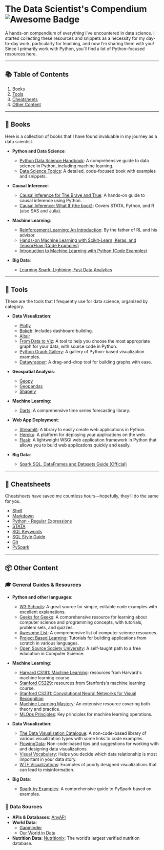 # The Data Scientist's Compendium <img src="https://cdn.rawgit.com/sindresorhus/awesome/d7305f38d29fed78fa85652e3a63e154dd8e8829/media/badge.svg" alt="Awesome Badge"/>
A hands-on compendium of everything I've encountered in data science. I started collecting these resources and snippets as a necessity for my day-to-day work, particularly for teaching, and now I’m sharing them with you! Since I primarily work with Python, you’ll find a lot of Python-focused resources here.

---

## 📚 Table of Contents
1. [Books](#books)
2. [Tools](#tools)
3. [Cheatsheets](#cheatsheets)
4. [Other Content](#other-content)

---

## <a name="books"></a> 📖 Books
Here is a collection of books that I have found invaluable in my journey as a data scientist.

- **Python and Data Science**:
  - [Python Data Science Handbook](https://jakevdp.github.io/PythonDataScienceHandbook/): A comprehensive guide to data science in Python, including machine learning.
  - [Data Science Topics](https://datascience.oneoffcoder.com/index.html): A detailed, code-focused book with examples and snippets.
  
- **Causal Inference**:
  - [Causal Inference for The Brave and True](https://matheusfacure.github.io/python-causality-handbook/landing-page.html): A hands-on guide to causal inference using Python.
  - [Causal Inference: What If (the book)](https://www.hsph.harvard.edu/miguel-hernan/causal-inference-book/): Covers STATA, Python, and R (also SAS and Julia).

- **Machine Learning**:
  - [Reinforcement Learning: An Introduction](http://incompleteideas.net/book/the-book-2nd.html): By the father of RL and his advisor.
  - [Hands-on Machine Learning with Scikit-Learn, Keras, and TensorFlow (Code Examples)](https://github.com/ageron/handson-ml2)
  - [Introduction to Machine Learning with Python (Code Examples)](https://github.com/amueller/introduction_to_ml_with_python)

- **Big Data**:
  - [Learning Spark: Lightning-Fast Data Analytics](https://pages.databricks.com/rs/094-YMS-629/images/LearningSpark2.0.pdf)

---

## <a name="tools"></a> 🔨 Tools
These are the tools that I frequently use for data science, organized by category.

- **Data Visualization**:
  - [Plotly](https://plotly.com/python/)
  - [Bokeh](https://bokeh.org/): Includes dashboard building.
  - [Altair](https://altair-viz.github.io/)
  - [From Data to Viz](https://www.data-to-viz.com/): A tool to help you choose the most appropriate graph for your data, with source code in Python.
  - [Python Graph Gallery](https://python-graph-gallery.com/): A gallery of Python-based visualization examples.
  - [Datawrapper](https://app.datawrapper.de/chart/rweXo/upload): A drag-and-drop tool for building graphs with ease.

- **Geospatial Analysis**:
  - [Geopy](https://geopy.readthedocs.io/en/stable/)
  - [Geopandas](https://geopandas.org/en/stable/docs/user_guide/data_structures.html)
  - [Shapely](https://shapely.readthedocs.io/en/stable/manual.html#points)

- **Machine Learning**:
  - [Darts](https://unit8co.github.io/darts/#): A comprehensive time series forecasting library.

- **Web App Deployment**:
  - [Streamlit](https://docs.streamlit.io/): A library to easily create web applications in Python.
  - [Heroku](https://devcenter.heroku.com/): A platform for deploying your applications on the web.
  - [Flask](https://flask.palletsprojects.com/en/2.0.x/): A lightweight WSGI web application framework in Python that allows you to build web applications quickly and easily.

- **Big Data**:
  - [Spark SQL, DataFrames and Datasets Guide (Official)](https://spark.apache.org/docs/3.3.0/sql-programming-guide.html)

---

## <a name="cheatsheets"></a> 🙈 Cheatsheets
Cheatsheets have saved me countless hours—hopefully, they’ll do the same for you.

- [Shell](https://oit.ua.edu/wp-content/uploads/2020/12/Linux_bash_cheat_sheet-1.pdf)
- [Markdown](https://github.com/adam-p/markdown-here/wiki/Markdown-Cheatsheet)
- [Python - Regular Expressions](https://www.dataquest.io/wp-content/uploads/2019/03/python-regular-expressions-cheat-sheet.pdf)
- [STATA](https://www.stata.com/bookstore/statacheatsheets.pdf)
- [SQL Keywords](https://www.w3schools.com/sql/sql_ref_keywords.asp)
- [SQL Style Guide](https://www.sqlstyle.guide/)
- [Git](https://education.github.com/git-cheat-sheet-education.pdf)
- [PySpark](https://www.datacamp.com/cheat-sheet/pyspark-cheat-sheet-spark-in-python)

---

## <a name="other-content"></a> 📦 Other Content

### 🎓 General Guides & Resources

- **Python and other languages**:
  - [W3 Schools](https://www.w3schools.com/python/default.asp): A great source for simple, editable code examples with excellent explanations.
  - [Geeks for Geeks](https://www.geeksforgeeks.org/): A comprehensive resource for learning about computer science and programming concepts, with tutorials, problem sets, and quizzes.
  - [Awesome List](https://github.com/sindresorhus/awesome/blob/main/readme.md): A comprehensive list of computer science resources.
  - [Project Based Learning](https://github.com/practical-tutorials/project-based-learning?utm_source=pocket_mylist): Tutorials for building applications from scratch in various languages.
  - [Open Source Society University](https://github.com/ossu/computer-science#introduction-to-computer-science): A self-taught path to a free education in Computer Science.

- **Machine Learning**:
  - [Harvard CS181: Machine Learning](https://harvard-ml-courses.github.io/cs181-web/): resources from Harvard's machine learning course.
  - [Stanford CS229](https://cs229.stanford.edu/): resources from Stanfords's machine learning course.
  - [Stanford CS231: Convolutional Neural Networks for Visual Recognition](https://cs231n.github.io/)
  - [Machine Learning Mastery](https://machinelearningmastery.com/start-here/#getstarted): An extensive resource covering both theory and practice.
  - [MLOps Principles](https://ml-ops.org/content/mlops-principles): Key principles for machine learning operations.

- **Data Visualization**:
  - [The Data Visualisation Catalogue](https://datavizcatalogue.com/): A non-code-based library of various visualization types with some links to code examples.
  - [FlowingData](https://flowingdata.com/category/guides/): Non-code-based tips and suggestions for working with and designing data visualizations.
  - [Visual Vocabulary](https://ft-interactive.github.io/visual-vocabulary/): Helps you decide which data relationship is most important in your data story.
  - [WTF Visualizations](https://viz.wtf/?utm_source=pocket_mylist): Examples of poorly designed visualizations that can lead to misinformation.

- **Big Data**:
  - [Spark by Examples](https://sparkbyexamples.com/pyspark/): A comprehensive guide to PySpark based on examples.


### 💽 Data Sources
- **APIs & Databases**: [AnyAPI](https://any-api.com/)
- **World Data**:
  - [Gapminder](https://www.gapminder.org/)
  - [Our World in Data](https://ourworldindata.org/blog?utm_source=pocket_mylist)
- **Nutrition Data**: [Nutritionix](https://www.nutritionix.com/?utm_source=pocket_mylist): The world’s largest verified nutrition database.
